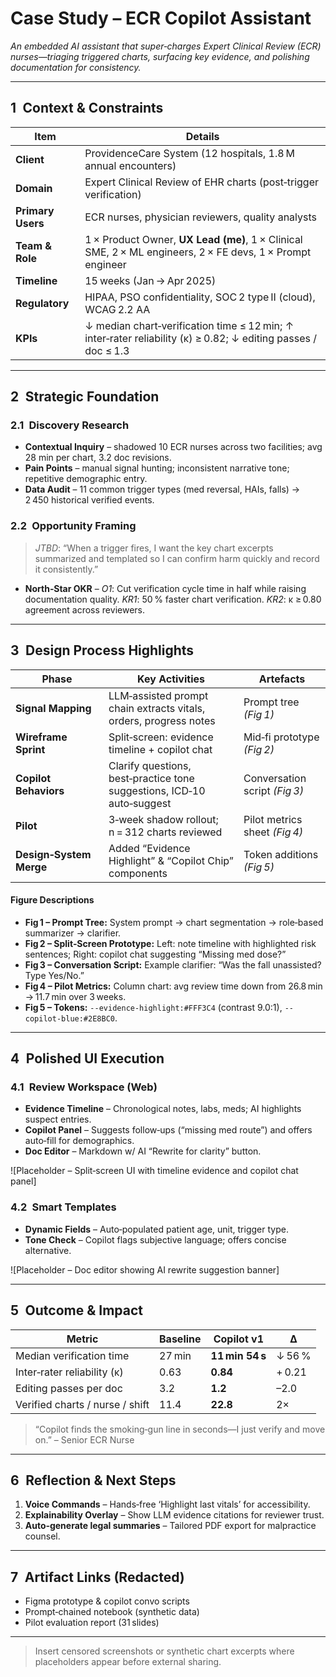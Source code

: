 # Case Study – ECR Copilot Assistant

*An embedded AI assistant that super‑charges Expert Clinical Review (ECR) nurses—triaging triggered charts, surfacing key evidence, and polishing documentation for consistency.*

---

## 1 Context & Constraints

| Item              | Details                                                                                                       |
| ----------------- | ------------------------------------------------------------------------------------------------------------- |
| **Client**        | ProvidenceCare System (12 hospitals, 1.8 M annual encounters)                                                 |
| **Domain**        | Expert Clinical Review of EHR charts (post‑trigger verification)                                              |
| **Primary Users** | ECR nurses, physician reviewers, quality analysts                                                             |
| **Team & Role**   | 1 × Product Owner, **UX Lead (me)**, 1 × Clinical SME, 2 × ML engineers, 2 × FE devs, 1 × Prompt engineer     |
| **Timeline**      | 15 weeks (Jan → Apr 2025)                                                                                     |
| **Regulatory**    | HIPAA, PSO confidentiality, SOC 2 type II (cloud), WCAG 2.2 AA                                                |
| **KPIs**          | ↓ median chart‑verification time ≤ 12 min; ↑ inter‑rater reliability (κ) ≥ 0.82; ↓ editing passes / doc ≤ 1.3 |

---

## 2 Strategic Foundation

### 2.1 Discovery Research

* **Contextual Inquiry** – shadowed 10 ECR nurses across two facilities; avg 28 min per chart, 3.2 doc revisions.
* **Pain Points** – manual signal hunting; inconsistent narrative tone; repetitive demographic entry.
* **Data Audit** – 11 common trigger types (med reversal, HAIs, falls) → 2 450 historical verified events.

### 2.2 Opportunity Framing

> *JTBD*: “When a trigger fires, I want the key chart excerpts summarized and templated so I can confirm harm quickly and record it consistently.”

* **North‑Star OKR** – *O1*: Cut verification cycle time in half while raising documentation quality.
  *KR1*: 50 % faster chart verification.
  *KR2*: κ ≥ 0.80 agreement across reviewers.

---

## 3 Design Process Highlights

| Phase                   | Key Activities                                                         | Artefacts                     |
| ----------------------- | ---------------------------------------------------------------------- | ----------------------------- |
| **Signal Mapping**      | LLM‑assisted prompt chain extracts vitals, orders, progress notes      | Prompt tree *(Fig 1)*         |
| **Wireframe Sprint**    | Split‑screen: evidence timeline + copilot chat                         | Mid‑fi prototype *(Fig 2)*    |
| **Copilot Behaviors**   | Clarify questions, best‑practice tone suggestions, ICD‑10 auto‑suggest | Conversation script *(Fig 3)* |
| **Pilot**               | 3‑week shadow rollout; n = 312 charts reviewed                         | Pilot metrics sheet *(Fig 4)* |
| **Design‑System Merge** | Added “Evidence Highlight” & “Copilot Chip” components                 | Token additions *(Fig 5)*     |

#### Figure Descriptions

* **Fig 1 – Prompt Tree:** System prompt → chart segmentation → role‑based summarizer → clarifier.
* **Fig 2 – Split‑Screen Prototype:** Left: note timeline with highlighted risk sentences; Right: copilot chat suggesting “Missing med dose?”
* **Fig 3 – Conversation Script:** Example clarifier: “Was the fall unassisted? Type Yes/No.”
* **Fig 4 – Pilot Metrics:** Column chart: avg review time down from 26.8 min → 11.7 min over 3 weeks.
* **Fig 5 – Tokens:** `--evidence‑highlight:#FFF3C4` (contrast 9.0:1), `--copilot‑blue:#2E8BC0`.

---

## 4 Polished UI Execution

### 4.1 Review Workspace (Web)

* **Evidence Timeline** – Chronological notes, labs, meds; AI highlights suspect entries.
* **Copilot Panel** – Suggests follow‑ups (“missing med route”) and offers auto‑fill for demographics.
* **Doc Editor** – Markdown w/ AI “Rewrite for clarity” button.

!\[Placeholder – Split‑screen UI with timeline evidence and copilot chat panel]

### 4.2 Smart Templates

* **Dynamic Fields** – Auto‑populated patient age, unit, trigger type.
* **Tone Check** – Copilot flags subjective language; offers concise alternative.

!\[Placeholder – Doc editor showing AI rewrite suggestion banner]

---

## 5 Outcome & Impact

| Metric                          | Baseline | Copilot v1      | Δ      |
| ------------------------------- | -------- | --------------- | ------ |
| Median verification time        | 27 min   | **11 min 54 s** | ↓ 56 % |
| Inter‑rater reliability (κ)     | 0.63     | **0.84**        | + 0.21 |
| Editing passes per doc          | 3.2      | **1.2**         | –2.0   |
| Verified charts / nurse / shift | 11.4     | **22.8**        | 2×     |

> “Copilot finds the smoking‑gun line in seconds—I just verify and move on.” – Senior ECR Nurse

---

## 6 Reflection & Next Steps

1. **Voice Commands** – Hands‑free ‘Highlight last vitals’ for accessibility.
2. **Explainability Overlay** – Show LLM evidence citations for reviewer trust.
3. **Auto‑generate legal summaries** – Tailored PDF export for malpractice counsel.

---

## 7 Artifact Links (Redacted)

* Figma prototype & copilot convo scripts
* Prompt‑chained notebook (synthetic data)
* Pilot evaluation report (31 slides)

---

> Insert censored screenshots or synthetic chart excerpts where placeholders appear before external sharing.
